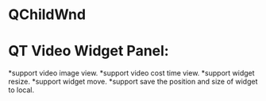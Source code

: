 # QChildWnd

# QT Video Widget Panel:
 *support video image view.
 *support video cost time view.
 *support widget resize.
 *support widget move.
 *support save the position and size of widget to local.
